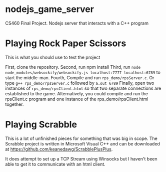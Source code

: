 # nodejs_game_server
CS460 Final Project. Nodejs server that interacts with a C++ program



# Playing Rock Paper Scissors
This is what you should use to test the project

First, clone the repository.
Second, run npm install
Third, run `node node_modules/websockify/websockify.js localhost:7777 localhost:6789` to start the middle-man.
Fourth, Compile and run `rps_demo/rpsServer.c`. Or type `g++ rps_demo/rpsServer.c` followed by `a.out 6789`
Finally, open two instances of `rps_demo/rpsClient.html` so that two separate connections are established to the game. Alternatively, you could compile and run the rpsClient.c program and one instance of the rps_demo/rpsClient.html together.

# Playing Scrabble
This is a lot of unfinished pieces for something that was big in scope.
The Scrabble project is written in Microsoft Visual C++ and can be downloaded at https://github.com/keanedawg/ScrabblePlusPlus.

It does attempt to set up a TCP Stream using Winsocks but I haven't been able to get it to communicate with an html client. 
